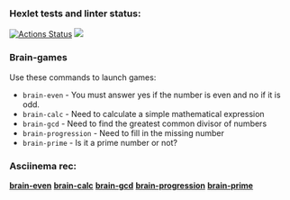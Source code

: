 ### Hexlet tests and linter status:

[![Actions Status](https://github.com/l4ught3r/frontend-project-lvl1/workflows/hexlet-check/badge.svg)](https://github.com/l4ught3r/frontend-project-lvl1/actions)
<a href="https://codeclimate.com/github/l4ught3r/frontend-project-lvl1/maintainability"><img src="https://api.codeclimate.com/v1/badges/aeb481b8844fe9b95404/maintainability" /></a>

### Brain-games

Use these commands to launch games:
* ```brain-even``` - You must answer yes if the number is even and no if it is odd.
* ```brain-calc``` - Need to calculate a simple mathematical expression
* ```brain-gcd``` - Need to find the greatest common divisor of numbers
* ```brain-progression``` - Need to fill in the missing number
* ```brain-prime``` - Is it a prime number or not?
### Asciinema rec:

<a href="https://asciinema.org/a/FPLrgpFQu55V5uAd4i4Etgkcs"><b>brain-even</b></a>
<a href="https://asciinema.org/a/gwDePYuCBHyGpGyA9QAWKCZiJ"><b>brain-calc</b></a>
<a href="https://asciinema.org/a/IXxeR1ZNCxxdCVt7Zd1mGGjIL"><b>brain-gcd</b></a>
<a href="https://asciinema.org/a/KnpotcgsilTh3ODDQv0Z6tSOO"><b>brain-progression</b></a>
<a href="https://asciinema.org/a/2yUx4FeoUVYxfTFxLnbul7jbH"><b>brain-prime</b></a>
